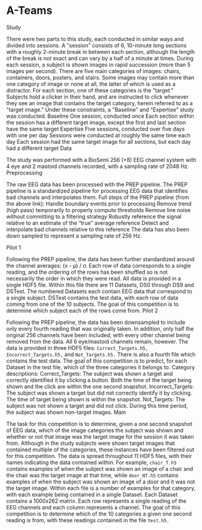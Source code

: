 # A-Teams

Study

There were two parts to this study, each conducted in similar ways and divided into sessions.
A "session" consists of 6, 10-minute long sections with a roughly 2-minute break in between each section, although the length of the break is not exact and can vary by a half of a minute at times. During each session, a subject is shown images in rapid succession (more than 5 images per second). There are five main categories of images: chairs, containers, doors, posters, and stairs. Some images may contain more than one category of image or none at all, the latter of which is used as a distractor. For each section, one of these categories is the "target." Subjects hold a clicker in their hand, and are instructed to click whenever they see an image that contains the target category, herein referred to as a "target image."
Under these constraints, a "Baseline" and "Expertise" study was conducted.
Baseline
One session, conducted once
Each section within the session has a different target image, except the first and last section have the same target
Expertise
Five sessions, conducted over five days with one per day
Sessions were conducted at roughly the same time each day
Each session had the same target image for all sections, but each day had a different target
Data

The study was performed with a BioSemi 256 (+8) EEG channel system with 4 eye and 2 mastoid channels recorded, with a sampling rate of 2048 Hz.
Preprocessing

 The raw EEG data has been processed with the PREP pipeline. The PREP pipeline is a standardized pipeline for processing EEG data that identifies bad channels and interpolates them.
Full steps of the PREP pipeline (from the above link):
Handle boundary events prior to processing
Remove trend (high pass) temporarily to properly compute thresholds
Remove line noise without committing to a filtering strategy
Robustly reference the signal relative to an estimate of the “true” average reference
Detect and interpolate bad channels relative to this reference
The data has also been down sampled to represent a sampling rate of 256 Hz.

Pilot 1

Following the PREP pipeline, the data has been further standardized around the channel averages: (x - μ) / σ. Each row of data corresponds to a single reading, and the ordering of the rows has been shuffled so is not necessarily the order in which they were read.
All data is provided in a single HDF5 file. Within this file there are 11 Datasets, DS0 through DS9 and DSTest. The numbered Datasets each contain EEG data that correspond to a single subject. DSTest contains the test data, with each row of data coming from one of the 10 subjects. The goal of this competition is to determine which subject each of the rows come from.
Pilot 2

Following the PREP pipeline, the data has been downsampled to include only every fourth reading that was originally taken. In addition, only half the original 256 channels have been included, with every other channel being removed from the data. All 6 eye/mastoid channels remain, however.
The data is provided in three HDF5 files: `Correct_Targets.h5,` `Incorrect_Targets.h5,` and `Not_Targets.h5.` There is also a fourth file which contains the test data. The goal of this competition is to predict, for each Dataset in the test file, which of the three categories it belongs to.
Category descriptions:
Correct_Targets: The subject was shown a target and correctly identified it by clicking a button. Both the time of the target being shown and the click are within the one second snapshot.
Incorrect_Targets: The subject was shown a target but did not correctly identify it by clicking. The time of target being shown is within the snapshot.
Not_Targets: The subject was not shown a target and did not click. During this time period, the subject was shown non-target images.
Main

The task for this competition is to determine, given a one second snapshot of EEG data, which of the image categories the subject was shown and whether or not that image was the target image for the session it was taken from. Although in the study subjects were shown target images that contained multiple of the categories, these instances have been filtered out for this competition.
The data is spread throughout 11 HDF5 files, with their names indicating the data contained within. For example, `chair_T.h5` contains examples of when the subject was shown an image of a chair and the chair was the target image at that time, while `door_NT.h5` contains examples of when the subject was shown an image of a door and it was not the target image. Within each file is a number of examples for that category, with each example being contained in a single Dataset. Each Dataset contains a 1000x262 matrix. Each row represents a single reading of the EEG channels and each column represents a channel. The goal of this competition is to determine which of the 10 categories a given one second reading is from, with these readings contained in the file `test.h5.`
